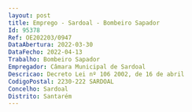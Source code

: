 ```yaml
--- 
layout: post
title: Emprego - Sardoal - Bombeiro Sapador
Id: 95378
Ref: OE202203/0947
DataAbertura: 2022-03-30
DataFecho: 2022-04-13
Trabalho: Bombeiro Sapador
Empregador: Câmara Municipal de Sardoal
Descricao: Decreto Lei nº 106 2002, de 16 de abril
CodigoPostal: 2230-222 SARDOAL
Concelho: Sardoal
Distrito: Santarém
--- 
```


